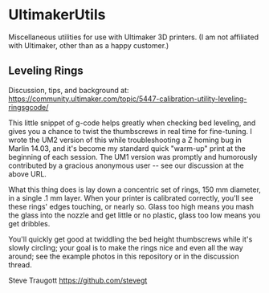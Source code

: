 UltimakerUtils
==============

Miscellaneous utilities for use with Ultimaker 3D printers.  (I am not
affiliated with Ultimaker, other than as a happy customer.)


Leveling Rings
--------------

Discussion, tips, and background at: https://community.ultimaker.com/topic/5447-calibration-utility-leveling-ringsgcode/

This little snippet of g-code helps greatly when checking bed
leveling, and gives you a chance to twist the thumbscrews in real time
for fine-tuning.  I wrote the UM2 version of this while
troubleshooting a Z homing bug in Marlin 14.03, and it's become my
standard quick "warm-up" print at the beginning of each session.
The UM1 version was promptly and humorously contributed by a gracious
anonymous user -- see our discussion at the above URL.

What this thing does is lay down a concentric set of rings, 150 mm
diameter, in a single .1 mm layer.  When your printer is calibrated
correctly, you'll see these rings' edges touching, or nearly so.
Glass too high means you mash the glass into the nozzle and get little
or no plastic, glass too low means you get dribbles.

You'll quickly get good at twiddling the bed height thumbscrews while
it's slowly circling; your goal is to make the rings nice and even all
the way around; see the example photos in this repository or in the
discussion thread.


Steve Traugott
https://github.com/stevegt

